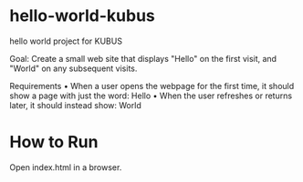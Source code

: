 # hello-world-kubus
hello world project for KUBUS

Goal:
Create a small web site that displays "Hello" on the first visit, and "World" on any subsequent
visits.

Requirements
• When a user opens the webpage for the first time, it should show a page with just the
word: Hello
• When the user refreshes or returns later, it should instead show: World

# How to Run
Open index.html in a browser.
